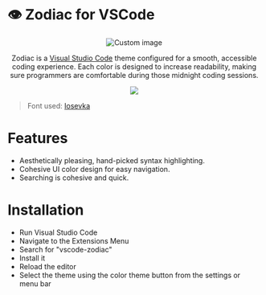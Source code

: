 # 👁️ Zodiac for VSCode
<p align="center">
  <img src="https://github.com/user-attachments/assets/fad37f1c-9a12-4c53-9ed8-a44f2da005b2" alt="Custom image"/>
</p>
<p align="center">Zodiac is a <a href="https://code.visualstudio.com" target="_blank">Visual Studio Code</a> theme configured for a smooth, accessible coding experience. Each color is designed to increase readability, making sure programmers are comfortable during those midnight coding sessions.</p>
<p align="center">
  <a href="https://www.nordtheme.com/ports/visual-studio-code" target="_blank">
    <img src="https://github.com/user-attachments/assets/522b9f6d-185a-41de-91ba-8e1923fdde09"/>
  </a>
</p>

> Font used: [Iosevka](https://github.com/be5invis/Iosevka)

# Features
- Aesthetically pleasing, hand-picked syntax highlighting.
- Cohesive UI color design for easy navigation.
- Searching is cohesive and quick.

# Installation
- Run Visual Studio Code
- Navigate to the Extensions Menu
- Search for "vscode-zodiac"
- Install it
- Reload the editor
- Select the theme using the color theme button from the settings or menu bar
